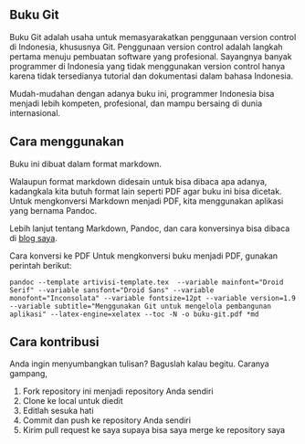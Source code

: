 Buku Git
--------

Buku Git adalah usaha untuk memasyarakatkan penggunaan version control di Indonesia, khususnya Git.
Penggunaan version control adalah langkah pertama menuju pembuatan software yang profesional.
Sayangnya banyak programmer di Indonesia yang tidak menggunakan version control hanya karena tidak tersedianya tutorial dan dokumentasi dalam bahasa Indonesia.

Mudah-mudahan dengan adanya buku ini, programmer Indonesia bisa menjadi lebih kompeten, profesional, dan mampu bersaing di dunia internasional.


Cara menggunakan
----------------

Buku ini dibuat dalam format markdown.

Walaupun format markdown didesain untuk bisa dibaca apa adanya, kadangkala kita butuh format lain seperti PDF agar buku ini bisa dicetak. Untuk mengkonversi Markdown menjadi PDF, kita menggunakan aplikasi yang bernama Pandoc.

Lebih lanjut tentang Markdown, Pandoc, dan cara konversinya bisa dibaca di [blog saya](http://software.endy.muhardin.com/aplikasi/membuat-dokumen-dengan-markdown-dan-pandoc/).

Cara konversi ke PDF
Untuk mengkonversi buku menjadi PDF, gunakan perintah berikut:

```
pandoc --template artivisi-template.tex  --variable mainfont="Droid Serif" --variable sansfont="Droid Sans" --variable monofont="Inconsolata" --variable fontsize=12pt --variable version=1.9 --variable subtitle="Menggunakan Git untuk mengelola pembangunan aplikasi" --latex-engine=xelatex --toc -N -o buku-git.pdf *md
```


Cara kontribusi
---------------
Anda ingin menyumbangkan tulisan? Baguslah kalau begitu.
Caranya gampang,

1. Fork repository ini menjadi repository Anda sendiri
2. Clone ke local untuk diedit
3. Editlah sesuka hati
4. Commit dan push ke repository Anda sendiri
5. Kirim pull request ke saya supaya bisa saya merge ke repository saya

